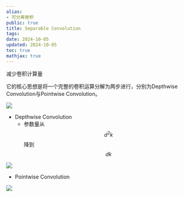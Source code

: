 ```yaml
---
alias:
- 可分离卷积
public: true
title: Separable Convolution
tags:
date: 2024-10-05
updated: 2024-10-05
toc: true
mathjax: true
---
```


减少卷积计算量

它的核心思想是将一个完整的卷积运算分解为两步进行，分别为Depthwise Convolution与Pointwise Convolution。

![](https://media.xiang578.com//separable-convolution-1.png)

  + Depthwise Convolution
    + 参数量从  $$d^2k$$ 降到 $$dk$$

![](https://media.xiang578.com//depthwise-convolution.png)

  + Pointwise Convolution

![](https://media.xiang578.com//pointwise-convolution.png)


